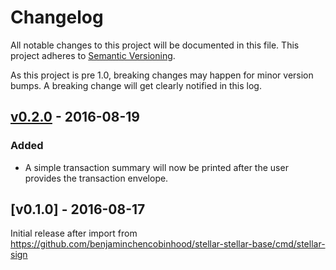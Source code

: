 # Changelog

All notable changes to this project will be documented in this
file.  This project adheres to [Semantic Versioning](http://semver.org/).

As this project is pre 1.0, breaking changes may happen for minor version
bumps.  A breaking change will get clearly notified in this log.

## [v0.2.0] - 2016-08-19

### Added

- A simple transaction summary will now be printed after the user provides the transaction envelope.

## [v0.1.0] - 2016-08-17

Initial release after import from https://github.com/benjaminchencobinhood/stellar-stellar-base/cmd/stellar-sign

[Unreleased]: https://github.com/benjaminchencobinhood/stellar/compare/stellar-sign-v0.2.0...master
[v0.2.0]: https://github.com/benjaminchencobinhood/stellar/compare/stellar-sign-v0.1.0...v0.2.0
